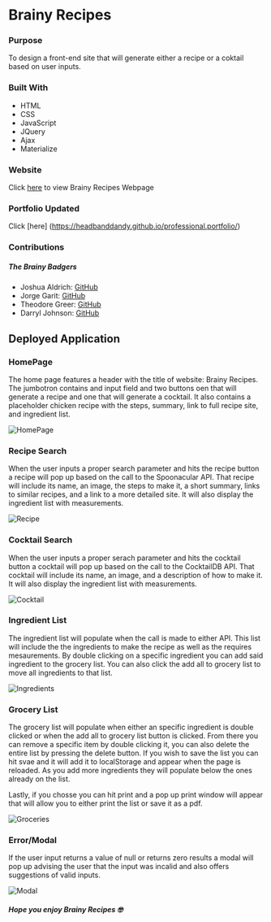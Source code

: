 # Brainy Recipes 

### Purpose 

To design a front-end site that will generate either a recipe or a coktail based on user inputs.

### Built With

* HTML
* CSS
* JavaScript
* JQuery
* Ajax
* Materialize

### Website

Click [here](https://headbanddandy.github.io/brainy-badger-recipes/) to view Brainy Recipes Webpage


### Portfolio Updated

Click [here] (https://headbanddandy.github.io/professional.portfolio/)

### Contributions

##### The Brainy Badgers

* Joshua Aldrich: [GitHub](https://github.com/JoshuaAldrich)
* Jorge Garit: [GitHub](https://github.com/jorgegarit)
* Theodore Greer: [GitHub](https://github.com/tdgreer1203)
* Darryl Johnson: [GitHub](https://github.com/HeadbandDandy)


## Deployed Application

### HomePage

The home page features a header with the title of website: Brainy Recipes. The jumbotron contains and input field and two buttons oen that will generate a recipe and one that will generate a cocktail. 
It also contains a placeholder chicken recipe with the steps, summary, link to full recipe site, and ingredient list. 

![HomePage](./assets/img/homepage.png)

### Recipe Search 

When the user inputs a proper search parameter and hits the recipe button a recipe will pop up based on the call to the Spoonacular API. That recipe will include its name, an image, the steps to make it, a short summary, links to similar recipes, and a link to a more detailed site. It will also display the ingredient list with measurements. 

![Recipe](./assets/img/recipe.png)

### Cocktail Search

When the user inputs a proper serach parameter and hits the cocktail button a cocktail will pop up based on the call to the CocktailDB API. That cocktail will include its name, an image, and a description of how to make it. It will also display the ingredient list with measurements. 

![Cocktail](./assets/img/cocktail.png)

### Ingredient List

The ingredient list will populate when the call is made to either API. This list will include the the ingredients to make the recipe as well as the requires mesaurements. By double clicking on a specific ingredient you can add said ingredient to the grocery list. You can also click the add all to grocery list to move all ingredients to that list. 

![Ingredients](./assets/img/ingredients.png)

### Grocery List

The grocery list will populate when either an specific ingredient is double clicked or when the add all to grocery list button is clicked. From there you can remove a specific item by double clicking it, you can also delete the entire list by pressing the delete button. If you wish to save the list you can hit svae and it will add it to localStorage and appear when the page is reloaded. As you add more ingredients they will populate below the ones already on the list. 

Lastly, if you chosse you can hit print and a pop up print window will appear that will allow you to either print the list or save it as a pdf. 

![Groceries](./assets/img/groceries.png)

### Error/Modal

If the user input returns a value of null or returns zero results a modal will pop up advising the user that the input was incalid and also offers suggestions of valid inputs.

![Modal](./assets/img/modal.png)


##### Hope you enjoy Brainy Recipes 🤓

